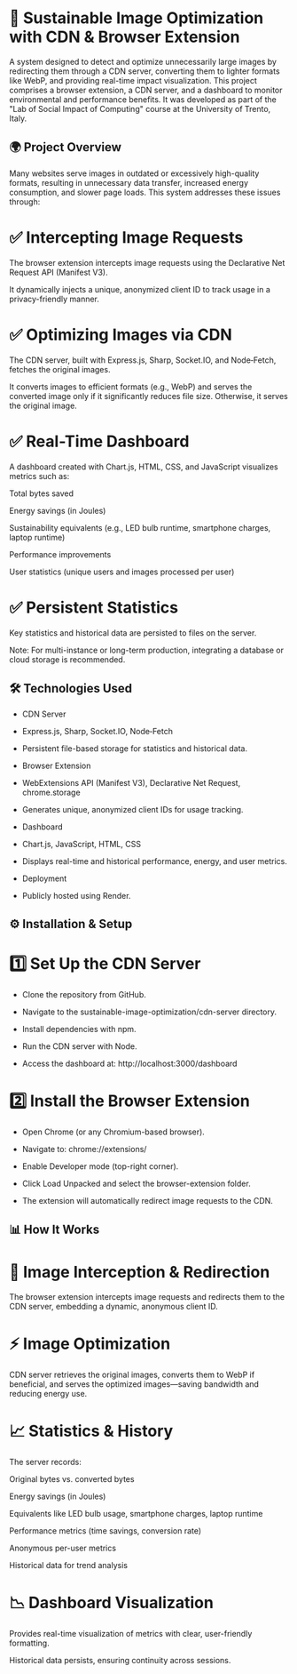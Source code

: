 # 🌿 Sustainable Image Optimization with CDN & Browser Extension

A system designed to detect and optimize unnecessarily large images by redirecting them through a CDN server, converting them to lighter formats like WebP, and providing real-time impact visualization. This project comprises a browser extension, a CDN server, and a dashboard to monitor environmental and performance benefits. It was developed as part of the "Lab of Social Impact of Computing" course at the University of Trento, Italy.

## 🌍 Project Overview

Many websites serve images in outdated or excessively high-quality formats, resulting in unnecessary data transfer, increased energy consumption, and slower page loads. This system addresses these issues through:

# ✅ Intercepting Image Requests

The browser extension intercepts image requests using the Declarative Net Request API (Manifest V3).

It dynamically injects a unique, anonymized client ID to track usage in a privacy-friendly manner.

# ✅ Optimizing Images via CDN

The CDN server, built with Express.js, Sharp, Socket.IO, and Node‑Fetch, fetches the original images.

It converts images to efficient formats (e.g., WebP) and serves the converted image only if it significantly reduces file size. Otherwise, it serves the original image.

# ✅ Real-Time Dashboard

A dashboard created with Chart.js, HTML, CSS, and JavaScript visualizes metrics such as:

Total bytes saved

Energy savings (in Joules)

Sustainability equivalents (e.g., LED bulb runtime, smartphone charges, laptop runtime)

Performance improvements

User statistics (unique users and images processed per user)

# ✅ Persistent Statistics

Key statistics and historical data are persisted to files on the server.

Note: For multi-instance or long-term production, integrating a database or cloud storage is recommended.

## 🛠️ Technologies Used

- CDN Server

- Express.js, Sharp, Socket.IO, Node‑Fetch

- Persistent file-based storage for statistics and historical data.

- Browser Extension

- WebExtensions API (Manifest V3), Declarative Net Request, chrome.storage

- Generates unique, anonymized client IDs for usage tracking.

- Dashboard

- Chart.js, JavaScript, HTML, CSS

- Displays real-time and historical performance, energy, and user metrics.

- Deployment

- Publicly hosted using Render.

## ⚙️ Installation & Setup

# 1️⃣ Set Up the CDN Server

- Clone the repository from GitHub.

- Navigate to the sustainable-image-optimization/cdn-server directory.

- Install dependencies with npm.

- Run the CDN server with Node.

- Access the dashboard at: http://localhost:3000/dashboard

# 2️⃣ Install the Browser Extension

- Open Chrome (or any Chromium-based browser).

- Navigate to: chrome://extensions/

- Enable Developer mode (top-right corner).

- Click Load Unpacked and select the browser-extension folder.

- The extension will automatically redirect image requests to the CDN.

## 📊 How It Works

# 🔄 Image Interception & Redirection

The browser extension intercepts image requests and redirects them to the CDN server, embedding a dynamic, anonymous client ID.

# ⚡ Image Optimization

CDN server retrieves the original images, converts them to WebP if beneficial, and serves the optimized images—saving bandwidth and reducing energy use.

# 📈 Statistics & History

The server records:

Original bytes vs. converted bytes

Energy savings (in Joules)

Equivalents like LED bulb usage, smartphone charges, laptop runtime

Performance metrics (time savings, conversion rate)

Anonymous per-user metrics

Historical data for trend analysis

# 📉 Dashboard Visualization

Provides real-time visualization of metrics with clear, user-friendly formatting.

Historical data persists, ensuring continuity across sessions.

